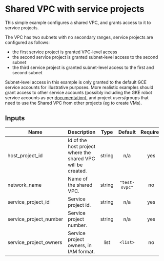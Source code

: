 # Shared VPC with service projects

This simple example configures a shared VPC, and grants access to it to service projects.

The VPC has two subnets with no secondary ranges, service projects are configured as follows:

- the first service project is granted VPC-level access
- the second service project is granted subnet-level access to the second subnet
- the third service project is granted subnet-level access to the first and second subnet

Subnet-level access in this example is only granted to the default GCE service accounts for illustrative purposes. More realistic examples should grant access to other service accounts (possibly including the GKE robot service accounts as per [documentation](https://cloud.google.com/kubernetes-engine/docs/how-to/cluster-shared-vpc)), and project users/groups that need to use the Shared VPC from other projects (eg to create VMs).

<!-- BEGINNING OF PRE-COMMIT-TERRAFORM DOCS HOOK -->
## Inputs

| Name | Description | Type | Default | Required |
|------|-------------|:----:|:-----:|:-----:|
| host\_project\_id | Id of the host project where the shared VPC will be created. | string | n/a | yes |
| network\_name | Name of the shared VPC. | string | `"test-svpc"` | no |
| service\_project\_id | Service project id. | string | n/a | yes |
| service\_project\_number | Service project number. | string | n/a | yes |
| service\_project\_owners | Service project owners, in IAM format. | list | `<list>` | no |

<!-- END OF PRE-COMMIT-TERRAFORM DOCS HOOK -->
